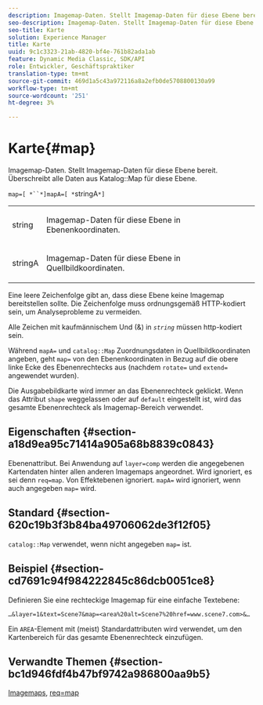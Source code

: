 ```yaml
---
description: Imagemap-Daten. Stellt Imagemap-Daten für diese Ebene bereit. Überschreibt alle Daten aus der Katalogzuordnung für diese Ebene.
seo-description: Imagemap-Daten. Stellt Imagemap-Daten für diese Ebene bereit. Überschreibt alle Daten aus der Katalogzuordnung für diese Ebene.
seo-title: Karte
solution: Experience Manager
title: Karte
uuid: 9c1c3323-21ab-4820-bf4e-761b82ada1ab
feature: Dynamic Media Classic, SDK/API
role: Entwickler, Geschäftspraktiker
translation-type: tm+mt
source-git-commit: 469d1a5c43a972116a8a2efb0de5708800130a99
workflow-type: tm+mt
source-wordcount: '251'
ht-degree: 3%

---
```



# Karte{#map}

Imagemap-Daten. Stellt Imagemap-Daten für diese Ebene bereit. Überschreibt alle Daten aus Katalog::Map für diese Ebene.

`map=[ *``*]mapA=[ *`stringA`*]`

<table id="simpletable_2E32B25D5F6246A18A8AF817903877ED"> 
 <tr class="strow"> 
  <td class="stentry"> <p><span class="codeph"> <span class="varname"> string</span></span> </p></td> 
  <td class="stentry"> <p>Imagemap-Daten für diese Ebene in Ebenenkoordinaten. </p></td> 
 </tr> 
 <tr class="strow"> 
  <td class="stentry"> <p><span class="codeph"> <span class="varname"> stringA</span></span> </p></td> 
  <td class="stentry"> <p>Imagemap-Daten für diese Ebene in Quellbildkoordinaten. </p></td> 
 </tr> 
</table>

Eine leere Zeichenfolge gibt an, dass diese Ebene keine Imagemap bereitstellen sollte. Die Zeichenfolge muss ordnungsgemäß HTTP-kodiert sein, um Analyseprobleme zu vermeiden.

Alle Zeichen mit kaufmännischem Und (&amp;) in *`string`* müssen http-kodiert sein.

Während `mapA=` und `catalog::Map` Zuordnungsdaten in Quellbildkoordinaten angeben, geht `map=` von den Ebenenkoordinaten in Bezug auf die obere linke Ecke des Ebenenrechtecks aus (nachdem `rotate=` und `extend=` angewendet wurden).

Die Ausgabebildkarte wird immer an das Ebenenrechteck geklickt. Wenn das Attribut `shape` weggelassen oder auf `default` eingestellt ist, wird das gesamte Ebenenrechteck als Imagemap-Bereich verwendet.

## Eigenschaften {#section-a18d9ea95c71414a905a68b8839c0843}

Ebenenattribut. Bei Anwendung auf `layer=comp` werden die angegebenen Kartendaten hinter allen anderen Imagemaps angeordnet. Wird ignoriert, es sei denn `req=map`. Von Effektebenen ignoriert. `mapA=` wird ignoriert, wenn auch angegeben  `map=` wird.

## Standard {#section-620c19b3f3b84ba49706062de3f12f05}

`catalog::Map` verwendet, wenn nicht angegeben  `map=` ist.

## Beispiel {#section-cd7691c94f984222845c86dcb0051ce8}

Definieren Sie eine rechteckige Imagemap für eine einfache Textebene:

`…&layer=1&text=Scene7&map=<area%20alt=Scene7%20href=www.scene7.com>&…`

Ein `AREA`-Element mit (meist) Standardattributen wird verwendet, um den Kartenbereich für das gesamte Ebenenrechteck einzufügen.

## Verwandte Themen {#section-bc1d946fdf4b47bf9742a986800aa9b5}

[Imagemaps](../../../../../is-api/http-ref/image-serving-api-ref/c-http-protocol-reference/c-syntax-and-features/r-image-maps.md#reference-ff7d1bac2a064104b0c508a81316fdab),  [req=map](../../../../../is-api/http-ref/image-serving-api-ref/c-http-protocol-reference/c-command-reference/r-req/r-req.md#reference-907cdb4a97034db7ad94695f25552e76)
